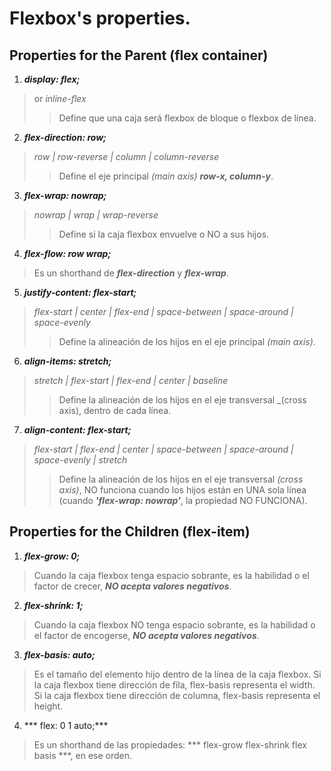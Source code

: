 # Flexbox's properties.

## Properties for the Parent (flex container)

1. ***display: flex;***
> or _inline-flex_
>> Define que una caja será flexbox de bloque o flexbox de línea. 


2. ***flex-direction: row;***
> _row | row-reverse | column | column-reverse_
>> Define el eje principal *(main axis)* ***row-x, column-y***.


3. ***flex-wrap: nowrap;***
> _nowrap | wrap | wrap-reverse_
>> Define si la caja flexbox envuelve o NO a sus hijos.


4. ***flex-flow: row wrap;***
> Es un shorthand de ***flex-direction*** y ***flex-wrap***.


5. ***justify-content: flex-start;*** 
> _flex-start | center | flex-end | space-between | space-around | space-evenly_
>> Define la alineación de los hijos en el eje principal _(main axis)_.


6. ***align-items: stretch;***
> _stretch | flex-start | flex-end | center | baseline_
>> Define la alineación de los hijos en el eje transversal _(cross axis), dentro de cada línea.


7. ***align-content: flex-start;***
> _flex-start | flex-end | center | space-between | space-around | space-evenly | stretch_
>> Define la alineación de los hijos en el eje transversal _(cross axis)_, NO funciona cuando los hijos están en UNA sola línea (cuando ***'flex-wrap: nowrap'***, la propiedad NO FUNCIONA).





## Properties for the Children (flex-item)

1. ***flex-grow: 0;***
> Cuando la caja flexbox tenga espacio sobrante, es la habilidad o el factor de crecer, ***NO acepta valores negativos***.


2. ***flex-shrink: 1;***
> Cuando la caja flexbox NO tenga espacio sobrante, es la habilidad o el factor de encogerse, ***NO acepta valores negativos***.


3. ***flex-basis: auto;***
> Es el tamaño del elemento hijo dentro de la línea de la caja flexbox. 
    Si la caja flexbox tiene dirección de fila, flex-basis representa el width. 
    Si la caja flexbox tiene dirección de columna, flex-basis representa el height.


4. *** flex: 0 1 auto;***
> Es un shorthand de las propiedades: *** flex-grow flex-shrink flex basis ***, en ese orden.